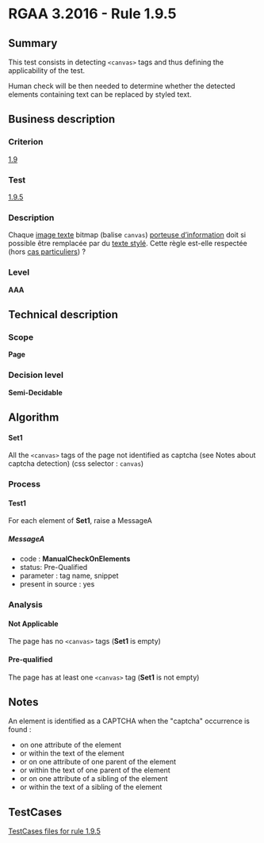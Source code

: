 # RGAA 3.2016 - Rule 1.9.5

## Summary
This test consists in detecting `<canvas>` tags and thus defining the applicability of the test.

Human check will be then needed to determine whether the detected elements containing text can be replaced by styled text.

## Business description

### Criterion
[1.9](http://references.modernisation.gouv.fr/rgaa-accessibilite/2016/criteres.html#crit-1-9)

### Test
[1.9.5](http://references.modernisation.gouv.fr/rgaa-accessibilite/2016/criteres.html#test-1-9-5)

### Description
<div lang="fr">Chaque <a href="http://references.modernisation.gouv.fr/rgaa-accessibilite/2016/glossaire.html#image-texte">image texte</a> <span lang="en">bitmap</span> (balise <code lang="en">canvas</code>) <a href="http://references.modernisation.gouv.fr/rgaa-accessibilite/2016/glossaire.html#image-porteuse-dinformation">porteuse d&#x2019;information</a> doit si possible &#xEA;tre remplac&#xE9;e par du <a href="http://references.modernisation.gouv.fr/rgaa-accessibilite/2016/glossaire.html#texte-styl">texte styl&#xE9;</a>. Cette r&#xE8;gle est-elle respect&#xE9;e (hors <a href="http://references.modernisation.gouv.fr/rgaa-accessibilite/cas-particuliers.html#cp-1-9" title="Cas particuliers pour le crit&#xE8;re 1.9">cas particuliers</a>)&nbsp;?</div>

### Level
**AAA**

## Technical description

### Scope
**Page**

### Decision level
**Semi-Decidable**

## Algorithm

#### Set1

All the `<canvas>` tags of the page not identified as captcha (see Notes about captcha detection) (css selector : `canvas`)

### Process

#### Test1

For each element of **Set1**, raise a MessageA

##### MessageA 

-    code : **ManualCheckOnElements** 
-    status: Pre-Qualified
-    parameter : tag name, snippet
-    present in source : yes

### Analysis

#### Not Applicable

The page has no `<canvas>` tags (**Set1** is empty)

#### Pre-qualified

The page has at least one `<canvas>` tag (**Set1** is not empty)

## Notes

An element is identified as a CAPTCHA when the "captcha" occurrence is found :

- on one attribute of the element
- or within the text of the element
- or on one attribute of one parent of the element
- or within the text of one parent of the element
- or on one attribute of a sibling of the element
- or within the text of a sibling of the element



##  TestCases

[TestCases files for rule 1.9.5](https://github.com/Asqatasun/Asqatasun/tree/develop/rules/rules-rgaa3.2016/src/test/resources/testcases/rgaa32016/Rgaa32016Rule010905/)


